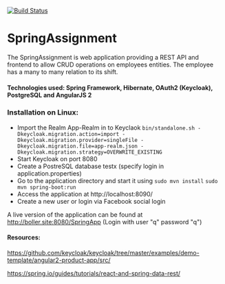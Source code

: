 [![Build Status](https://travis-ci.org/bollerdominik/SpringAssignment.svg?branch=master)](https://travis-ci.org/bollerdominik/SpringAssignment)
# SpringAssignment

The SpringAssignment is web application providing a REST API and frontend to allow CRUD operations on employees entities. The employee has a many to many relation to its shift.

#### Technologies used: Spring Framework, Hibernate, OAuth2 (Keycloak), PostgreSQL and AngularJS 2

### Installation on Linux:

- Import the Realm App-Realm in to Keyclaok `bin/standalone.sh -Dkeycloak.migration.action=import -Dkeycloak.migration.provider=singleFile -Dkeycloak.migration.file=app-realm.json -Dkeycloak.migration.strategy=OVERWRITE_EXISTING`
- Start Keycloak on port 8080
- Create a PostreSQL database testx (specify login in application.properties)
- Go to the application directory and start it using `sudo mvn install` `sudo mvn spring-boot:run`
- Access the application at http://localhost:8090/
- Create a new user or login via Facebook social login

A live version of the application can be found at http://boller.site:8080/SpringApp (Login with user "q" password "q")

#### Resources:

https://github.com/keycloak/keycloak/tree/master/examples/demo-template/angular2-product-app/src/

https://spring.io/guides/tutorials/react-and-spring-data-rest/
